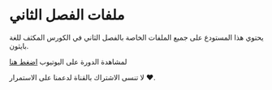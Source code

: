 # ملفات الفصل الثاني

يحتوي هذا المستودع على جميع الملفات الخاصة بالفصل الثاني في الكورس المكثف للغة بايثون.

لمشاهدة الدورة على اليوتيوب [اضغط هنا](https://www.youtube.com/playlist?list=PLrdWrNFLip6Kmsmym4OrQ2oxDeJ_i759B)

لا تنسى الاشتراك بالقناة لدعمنا على الاستمرار ❤.
